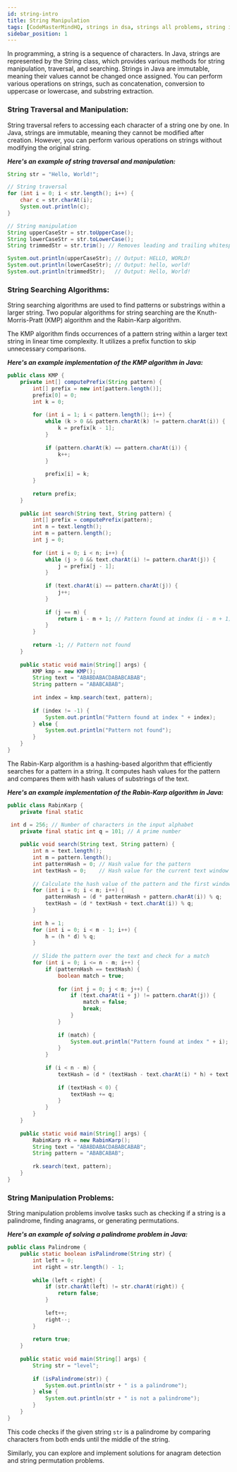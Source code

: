 ```yaml
---
id: string-intro
title: String Manipulation
tags: [CodeMasterMindHQ, strings in dsa, strings all problems, string in dsa]
sidebar_position: 1
---
```


In programming, a string is a sequence of characters. In Java, strings are represented by the String class, which provides various methods for string manipulation, traversal, and searching. Strings in Java are immutable, meaning their values cannot be changed once assigned. You can perform various operations on strings, such as concatenation, conversion to uppercase or lowercase, and substring extraction.

### String Traversal and Manipulation:
String traversal refers to accessing each character of a string one by one. In Java, strings are immutable, meaning they cannot be modified after creation. However, you can perform various operations on strings without modifying the original string.

***Here's an example of string traversal and manipulation:***

```java title="Main.java"
String str = "Hello, World!";

// String traversal
for (int i = 0; i < str.length(); i++) {
    char c = str.charAt(i);
    System.out.println(c);
}

// String manipulation
String upperCaseStr = str.toUpperCase();
String lowerCaseStr = str.toLowerCase();
String trimmedStr = str.trim(); // Removes leading and trailing whitespaces

System.out.println(upperCaseStr); // Output: HELLO, WORLD!
System.out.println(lowerCaseStr); // Output: hello, world!
System.out.println(trimmedStr);   // Output: Hello, World!
```

### String Searching Algorithms:
String searching algorithms are used to find patterns or substrings within a larger string. Two popular algorithms for string searching are the Knuth-Morris-Pratt (KMP) algorithm and the Rabin-Karp algorithm.

The KMP algorithm finds occurrences of a pattern string within a larger text string in linear time complexity. It utilizes a prefix function to skip unnecessary comparisons.

***Here's an example implementation of the KMP algorithm in Java:***

```java title="Main.java"
public class KMP {
    private int[] computePrefix(String pattern) {
        int[] prefix = new int[pattern.length()];
        prefix[0] = 0;
        int k = 0;
        
        for (int i = 1; i < pattern.length(); i++) {
            while (k > 0 && pattern.charAt(k) != pattern.charAt(i)) {
                k = prefix[k - 1];
            }
            
            if (pattern.charAt(k) == pattern.charAt(i)) {
                k++;
            }
            
            prefix[i] = k;
        }
        
        return prefix;
    }
    
    public int search(String text, String pattern) {
        int[] prefix = computePrefix(pattern);
        int n = text.length();
        int m = pattern.length();
        int j = 0;
        
        for (int i = 0; i < n; i++) {
            while (j > 0 && text.charAt(i) != pattern.charAt(j)) {
                j = prefix[j - 1];
            }
            
            if (text.charAt(i) == pattern.charAt(j)) {
                j++;
            }
            
            if (j == m) {
                return i - m + 1; // Pattern found at index (i - m + 1)
            }
        }
        
        return -1; // Pattern not found
    }
    
    public static void main(String[] args) {
        KMP kmp = new KMP();
        String text = "ABABDABACDABABCABAB";
        String pattern = "ABABCABAB";
        
        int index = kmp.search(text, pattern);
        
        if (index != -1) {
            System.out.println("Pattern found at index " + index);
        } else {
            System.out.println("Pattern not found");
        }
    }
}
```

The Rabin-Karp algorithm is a hashing-based algorithm that efficiently searches for a pattern in a string. It computes hash values for the pattern and compares them with hash values of substrings of the text.

***Here's an example implementation of the Rabin-Karp algorithm in Java:***

```java title="Main.java"
public class RabinKarp {
    private final static

 int d = 256; // Number of characters in the input alphabet
    private final static int q = 101; // A prime number
    
    public void search(String text, String pattern) {
        int n = text.length();
        int m = pattern.length();
        int patternHash = 0; // Hash value for the pattern
        int textHash = 0;    // Hash value for the current text window
        
        // Calculate the hash value of the pattern and the first window of text
        for (int i = 0; i < m; i++) {
            patternHash = (d * patternHash + pattern.charAt(i)) % q;
            textHash = (d * textHash + text.charAt(i)) % q;
        }
        
        int h = 1;
        for (int i = 0; i < m - 1; i++) {
            h = (h * d) % q;
        }
        
        // Slide the pattern over the text and check for a match
        for (int i = 0; i <= n - m; i++) {
            if (patternHash == textHash) {
                boolean match = true;
                
                for (int j = 0; j < m; j++) {
                    if (text.charAt(i + j) != pattern.charAt(j)) {
                        match = false;
                        break;
                    }
                }
                
                if (match) {
                    System.out.println("Pattern found at index " + i);
                }
            }
            
            if (i < n - m) {
                textHash = (d * (textHash - text.charAt(i) * h) + text.charAt(i + m)) % q;
                
                if (textHash < 0) {
                    textHash += q;
                }
            }
        }
    }
    
    public static void main(String[] args) {
        RabinKarp rk = new RabinKarp();
        String text = "ABABDABACDABABCABAB";
        String pattern = "ABABCABAB";
        
        rk.search(text, pattern);
    }
}
```

### String Manipulation Problems:
String manipulation problems involve tasks such as checking if a string is a palindrome, finding anagrams, or generating permutations.

***Here's an example of solving a palindrome problem in Java:***

```java title="Main.java"
public class Palindrome {
    public static boolean isPalindrome(String str) {
        int left = 0;
        int right = str.length() - 1;
        
        while (left < right) {
            if (str.charAt(left) != str.charAt(right)) {
                return false;
            }
            
            left++;
            right--;
        }
        
        return true;
    }
    
    public static void main(String[] args) {
        String str = "level";
        
        if (isPalindrome(str)) {
            System.out.println(str + " is a palindrome");
        } else {
            System.out.println(str + " is not a palindrome");
        }
    }
}
```

This code checks if the given string `str` is a palindrome by comparing characters from both ends until the middle of the string.

Similarly, you can explore and implement solutions for anagram detection and string permutation problems.

